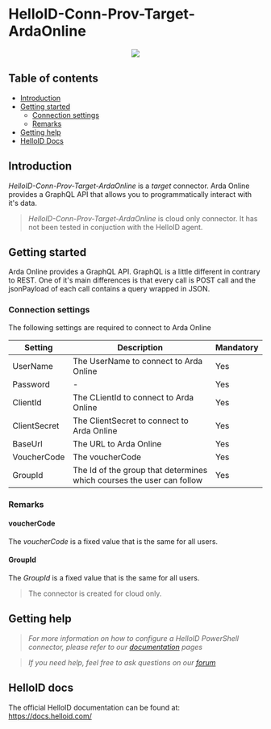 # HelloID-Conn-Prov-Target-ArdaOnline

<p align="center">
  <img src="https://arda.nl/assets/images/logo/logo_arda_dark_basic.png">
</p>

## Table of contents

- [Introduction](#Introduction)
- [Getting started](#Getting-started)
  + [Connection settings](#Connection-settings)
  + [Remarks](#Remarks)
- [Getting help](#Getting-help)
- [HelloID Docs](#HelloID-docs)

## Introduction

_HelloID-Conn-Prov-Target-ArdaOnline_ is a _target_ connector. Arda Online provides a GraphQL API that allows you to programmatically interact with it's data.

> _HelloID-Conn-Prov-Target-ArdaOnline_ is cloud only connector. It has not been tested in conjuction with the HelloID agent.

## Getting started

Arda Online provides a GraphQL API. GraphQL is a little different in contrary to REST. One of it's main differences is that every call is POST call and the jsonPayload of each call contains a query wrapped in JSON.

### Connection settings

The following settings are required to connect to Arda Online

| Setting      | Description                                | Mandatory   |
| ------------ | -----------                                | ----------- |
| UserName     | The UserName to connect to Arda Online     | Yes         |
| Password     | -                                          | Yes         |
| ClientId     | The CLientId to connect to Arda Online     | Yes         |
| ClientSecret | The ClientSecret to connect to Arda Online | Yes         |
| BaseUrl      | The URL to Arda Online                     | Yes         |
| VoucherCode  | The voucherCode                            | Yes         |
| GroupId      | The Id of the group that determines which courses the user can follow | Yes         |

### Remarks

#### voucherCode

The _voucherCode_ is a fixed value that is the same for all users.

#### GroupId

The _GroupId_ is a fixed value that is the same for all users.

> The connector is created for cloud only.

## Getting help

> _For more information on how to configure a HelloID PowerShell connector, please refer to our [documentation](https://docs.helloid.com/hc/en-us/articles/360012558020-Configure-a-custom-PowerShell-target-system) pages_

> _If you need help, feel free to ask questions on our [forum](https://forum.helloid.com)_

## HelloID docs

The official HelloID documentation can be found at: https://docs.helloid.com/
